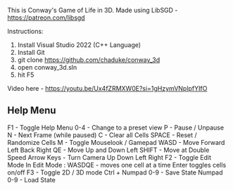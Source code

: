 This is Conway's Game of Life in 3D.
Made using LibSGD - https://patreon.com/libsgd

Instructions: 
1) Install Visual Studio 2022 (C++ Language)
2) Install Git
3) git clone https://github.com/chaduke/conway_3d
4) open conway_3d.sln
5) hit F5

Video here - https://youtu.be/Ux4fZRMXW0E?si=1gHzymVNplpfYIfO

Help Menu
---------

F1 - Toggle Help Menu
0-4 - Change to a preset view
P - Pause / Unpause
N - Next Frame (while paused)
C - Clear all Cells
SPACE - Reset / Randomize Cells
M - Toggle Mouselook / Gamepad
WASD - Move Forward Left Back Right 
QE - Move Up and  Down
Left SHIFT - Move at Double Speed
Arrow Keys - Turn Camera Up Down Left Right
F2 - Toggle Edit Mode
In Edit Mode :
WASDQE - moves one cell at a time
Enter toggles cells on/off
F3 - Toggle 2D / 3D mode
Ctrl + Numpad 0-9 - Save State
Numpad 0-9 - Load State


